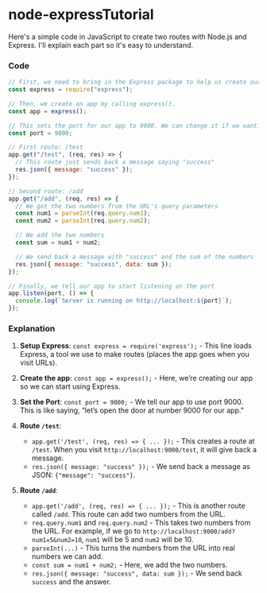 # node-expressTutorial

Here's a simple code in JavaScript to create two routes with Node.js and Express. I'll explain each part so it's easy to understand.

### Code

```javascript
// First, we need to bring in the Express package to help us create our routes.
const express = require("express");

// Then, we create an app by calling express().
const app = express();

// This sets the port for our app to 9000. We can change it if we want.
const port = 9000;

// First route: /test
app.get("/test", (req, res) => {
  // This route just sends back a message saying "success"
  res.json({ message: "success" });
});

// Second route: /add
app.get("/add", (req, res) => {
  // We get the two numbers from the URL's query parameters
  const num1 = parseInt(req.query.num1);
  const num2 = parseInt(req.query.num2);

  // We add the two numbers
  const sum = num1 + num2;

  // We send back a message with "success" and the sum of the numbers
  res.json({ message: "success", data: sum });
});

// Finally, we tell our app to start listening on the port
app.listen(port, () => {
  console.log(`Server is running on http://localhost:${port}`);
});
```

### Explanation

1. **Setup Express**: `const express = require('express');` - This line loads Express, a tool we use to make routes (places the app goes when you visit URLs).

2. **Create the app**: `const app = express();` - Here, we’re creating our app so we can start using Express.

3. **Set the Port**: `const port = 9000;` - We tell our app to use port 9000. This is like saying, “let’s open the door at number 9000 for our app.”

4. **Route `/test`**:

   - `app.get('/test', (req, res) => { ... });` - This creates a route at `/test`. When you visit `http://localhost:9000/test`, it will give back a message.
   - `res.json({ message: "success" });` - We send back a message as JSON: `{"message": "success"}`.

5. **Route `/add`**:

   - `app.get('/add', (req, res) => { ... });` - This is another route called `/add`. This route can add two numbers from the URL.
   - `req.query.num1` and `req.query.num2` - This takes two numbers from the URL. For example, if we go to `http://localhost:9000/add?num1=5&num2=10`, `num1` will be 5 and `num2` will be 10.
   - `parseInt(...)` - This turns the numbers from the URL into real numbers we can add.
   - `const sum = num1 + num2;` - Here, we add the two numbers.
   - `res.json({ message: "success", data: sum });` - We send back `success` and the answer.
